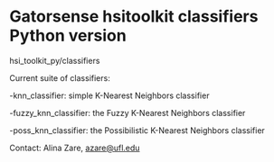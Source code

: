 # Gatorsense hsitoolkit classifiers Python version
hsi_toolkit_py/classifiers

Current suite of classifiers:

-knn_classifier: simple K-Nearest Neighbors classifier

-fuzzy_knn_classifier: the Fuzzy K-Nearest Neighbors classifier

-poss_knn_classifier: the Possibilistic K-Nearest Neighbors classifier


Contact: Alina Zare, azare@ufl.edu
